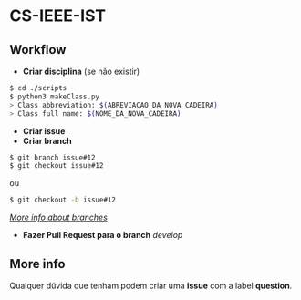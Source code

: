 # CS-IEEE-IST
  
## Workflow

* **Criar disciplina** (se não existir)
```sh
$ cd ./scripts 
$ python3 makeClass.py
> Class abbreviation: $(ABREVIACAO_DA_NOVA_CADEIRA)
> Class full name: $(NOME_DA_NOVA_CADEIRA)
```
* **Criar issue** 
* **Criar branch**
```sh
$ git branch issue#12
$ git checkout issue#12
```
ou
```sh
$ git checkout -b issue#12
```
[*More info about branches*](https://git-scm.com/book/en/v2/Git-Branching-Basic-Branching-and-Merging)

* **Fazer Pull Request para o branch** *develop*
## More info

Qualquer dúvida que tenham podem criar uma **issue** com a label **question**.

